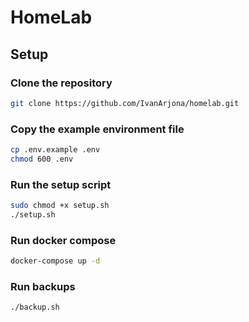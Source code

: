# HomeLab

## Setup

### Clone the repository

```bash
git clone https://github.com/IvanArjona/homelab.git
```

### Copy the example environment file

```bash
cp .env.example .env
chmod 600 .env
```

### Run the setup script

```bash
sudo chmod +x setup.sh
./setup.sh
```

### Run docker compose

```bash
docker-compose up -d
```

### Run backups

```bash
./backup.sh
```
